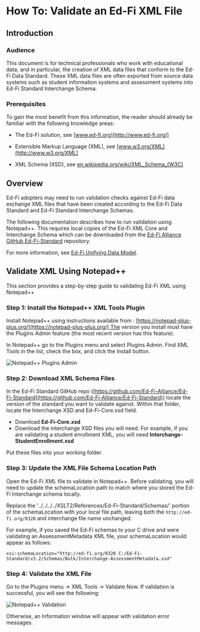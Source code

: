 # How To: Validate an Ed-Fi XML File

## Introduction

### Audience

This document is for technical professionals who work with educational data, and
in particular, the creation of XML data files that conform to the Ed-Fi Data
Standard. These XML data files are often exported from source data systems such
as student information systems and assessment systems into Ed-Fi Standard
Interchange Schema.

### Prerequisites

To gain the most benefit from this information, the reader should already be
familiar with the following knowledge areas:

* The Ed-Fi solution, see [www.ed-fi.org](http://www.ed-fi.org/)

* Extensible Markup Language (XML),
    see [www.w3.org/XML](http://www.w3.org/XML)

* XML Schema (XSD),
    see [en.wikipedia.org/wiki/XML\_Schema\_(W3C)](http://en.wikipedia.org/wiki/XML_Schema_(W3C))

## Overview

Ed-Fi adopters may need to run validation checks against Ed-Fi data exchange XML
files that have been created according to the Ed-Fi Data Standard and Ed-Fi
Standard Interchange Schemas.

The following documentation describes how to run validation using Notepad++.
This requires local copies of the Ed-Fi XML Core and Interchange Schema which
can be downloaded from the [Ed-Fi Alliance GitHub
Ed-Fi-Standard](https://github.com/Ed-Fi-Alliance/Ed-Fi-Standard) repository.

For more information, see [Ed-Fi Unifying Data Model](../udm/readme.md).

## Validate XML Using Notepad++

This section provides a step-by-step guide to validating Ed-Fi XML using
Notepad++

### Step 1: Install the Notepad++ XML Tools Plugin

Install Notepad++ using instructions available
from : [https://notepad-plus-plus.org/](https://notepad-plus-plus.org/) The
version you install must have the Plugins Admin feature (the most recent version
has this feature).

In Notepad++ go to the Plugins menu and select Plugins Admin. Find XML Tools in
the list, check the box, and click the Install button.

![Notepad++ Plugins Admin](https://edfidocs.blob.core.windows.net/$web/img/reference/data-standard/01%20Notepad++%20Plugins%20Admin.PNG)

### Step 2: Download XML Schema Files

In the Ed-Fi Standard GitHub repo
([https://github.com/Ed-Fi-Alliance/Ed-Fi-Standard](https://github.com/Ed-Fi-Alliance/Ed-Fi-Standard))
locate the version of the standard you want to validate against. Within that
folder, locate the Interchange XSD and Ed-Fi-Core.xsd field.

* Download **Ed-Fi-Core.xsd**
* Download the interchange XSD files you will need. For example, if you are
    validating a student enrollment XML, you will
    need **Interchange-StudentEnrollment.xsd**

Put these files into your working folder.

### Step 3: Update the XML File Schema Location Path

Open the Ed-Fi XML file to validate in Notepad++. Before validating, you will
need to update the schemaLocation path to match where you stored the Ed-Fi
Interchange schema locally.

Replace the '../../../../XSLT2/References/Ed-Fi-Standard/Schemas/' portion of
the schemaLocation with your local file path, leaving both the
`http://ed-fi.org/0320` and interchange file name unchanged.

For example, if you saved the Ed-Fi schemas to your C drive and were validating
an AssessmentMetadata XML file, your schemaLocation would appear as follows:

```none
xsi:schemaLocation="http://ed-fi.org/0320 C:/Ed-Fi-Standard/v3.2/Schemas/Bulk/Interchange-AssessmentMetadata.xsd"
```

### Step 4: Validate the XML File

Go to the Plugins menu → XML Tools → Validate Now. If validation is successful,
you will see the following:

![Notepad++ Validation](https://edfidocs.blob.core.windows.net/$web/img/reference/data-standard/03%20Notepad++%20Valid.PNG)

Otherwise, an Information window will appear with validation error messages.
